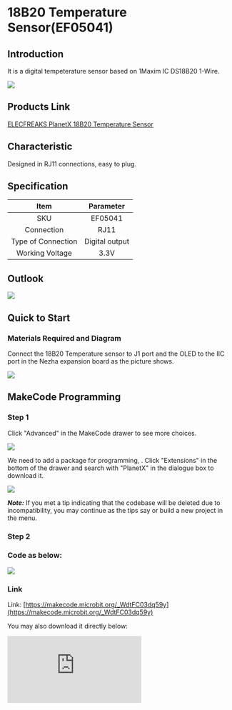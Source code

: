 ﻿# 18B20 Temperature Sensor(EF05041)

## Introduction

It is a digital tempeterature sensor based on 1Maxim IC DS18B20 1-Wire.

![](https://wiki-media-ef.oss-cn-hongkong.aliyuncs.com//images/05041_01.png)

## Products Link

[ELECFREAKS PlanetX 18B20 Temperature Sensor](https://www.elecfreaks.com/planetx-18b20-temperature-sensor.html)


## Characteristic


 Designed in RJ11 connections, easy to plug.

## Specification


Item | Parameter
:-: | :-:
SKU|EF05041
Connection|RJ11
Type of Connection|Digital output
Working Voltage|3.3V


## Outlook



![](https://wiki-media-ef.oss-cn-hongkong.aliyuncs.com//images/05041_02.png)

## Quick to Start



### Materials Required and Diagram

 Connect the 18B20 Temperature sensor to J1 port and the OLED to the IIC port in the Nezha expansion board as the picture shows.


![](https://wiki-media-ef.oss-cn-hongkong.aliyuncs.com//images/05041_03.png)



## MakeCode Programming


### Step 1

Click "Advanced" in the MakeCode drawer to see more choices.

![](https://wiki-media-ef.oss-cn-hongkong.aliyuncs.com//images/05001_04.png)

We need to add a package for programming, . Click "Extensions" in the bottom of the drawer and search with "PlanetX" in the dialogue box to download it.

![](https://wiki-media-ef.oss-cn-hongkong.aliyuncs.com//images/05001_05.png)

***Note:*** If you met a tip indicating that the codebase will be deleted due to incompatibility, you may continue as the tips say or build a new project in the menu.

### Step 2

### Code as below:

![](https://wiki-media-ef.oss-cn-hongkong.aliyuncs.com//images/05041_06.png)


### Link
Link: [https://makecode.microbit.org/_WdtFC03dq59y](https://makecode.microbit.org/_WdtFC03dq59y)

You may also download it directly below:


<div
    style={{
        position: 'relative',
        paddingBottom: '60%',
        overflow: 'hidden',
    }}
>
    <iframe
        src="https://makecode.microbit.org/_WdtFC03dq59y"
        frameborder="0"
        sandbox="allow-popups allow-forms allow-scripts allow-same-origin"
        style={{
            position: 'absolute',
            width: '100%',
            height: '100%',
        }}
    />
</div>


### Result
 The value detected by 18B20 temperature sensor displays on the OLED screen.

## Relevant File


## Technique File
